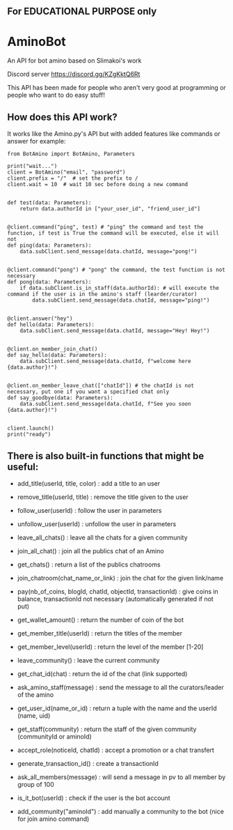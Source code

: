 ## For EDUCATIONAL PURPOSE only

# AminoBot
An API for bot amino based on Slimakoi's work

Discord server https://discord.gg/KZgKktQ6Rt

This API has been made for people who aren't very good at programming or people who want to do easy stuff!

## How does this API work?

It works like the Amino.py's API but with added features like commands or answer
for example:

```python3
from BotAmino import BotAmino, Parameters

print("wait...")
client = BotAmino("email", "password")
client.prefix = "/"  # set the prefix to /
client.wait = 10  # wait 10 sec before doing a new command


def test(data: Parameters):
    return data.authorId in ["your_user_id", "friend_user_id"]


@client.command("ping", test) # "ping" the command and test the function, if test is True the command will be executed, else it will not
def ping(data: Parameters):
    data.subClient.send_message(data.chatId, message="pong!")


@client.command("pong") # "pong" the command, the test function is not necessary
def pong(data: Parameters):
    if data.subClient.is_in_staff(data.authorId): # will execute the command if the user is in the amino's staff (learder/curator)
        data.subClient.send_message(data.chatId, message="ping!")


@client.answer("hey")
def hello(data: Parameters):
    data.subClient.send_message(data.chatId, message="Hey! Hey!")


@client.on_member_join_chat()
def say_hello(data: Parameters):
    data.subClient.send_message(data.chatId, f"welcome here {data.author}!")


@client.on_member_leave_chat(["chatId"]) # the chatId is not necessary, put one if you want a specified chat only
def say_goodbye(data: Parameters):
    data.subClient.send_message(data.chatId, f"See you soon {data.author}!")


client.launch()
print("ready")
```

## There is also built-in functions that might be useful:

- add_title(userId, title, color) : add a title to an user

- remove_title(userId, title) : remove the title given to the user

- follow_user(userId) : follow the user in parameters

- unfollow_user(userId) : unfollow the user in parameters

- leave_all_chats() : leave all the chats for a given community

- join_all_chat() : join all the publics chat of an Amino

- get_chats() : return a list of the publics chatrooms

- join_chatroom(chat_name_or_link) : join the chat for the given link/name

- pay(nb_of_coins, blogId, chatId, objectId, transactionId) : give coins in balance, transactionId not necessary (automatically generated if not put)

- get_wallet_amount() : return the number of coin of the bot

- get_member_title(userId) : return the titles of the member

- get_member_level(userId) : return the level of the member [1-20]

- leave_community() : leave the current community

- get_chat_id(chat) : return the id of the chat (link supported)

- ask_amino_staff(message) : send the message to all the curators/leader of the amino

- get_user_id(name_or_id) : return a tuple with the name and the userId (name, uid)

- get_staff(community) : return the staff of the given community (communityId or aminoId)

- accept_role(noticeId, chatId) : accept a promotion or a chat transfert

- generate_transaction_id() : create a transactionId

- ask_all_members(message) : will send a message in pv to all member by group of 100

- is_it_bot(userId) : check if the user is the bot account

- add_community("aminoId") : add manually a community to the bot (nice for join amino command)
